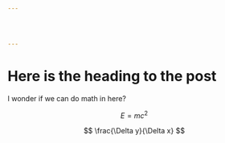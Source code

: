 ```yaml
---




---
```



# Here is the heading to the post
I wonder if we can do math in here?

$$
E = m c^2
$$

$$
\frac{\Delta y}{\Delta x}
$$

